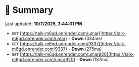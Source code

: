 # 📖 Summary
Last updated: **10/7/2025, 3:44:01 PM**

- `GET` [https://talk-m6gd.onrender.com/umar](https://talk-m6gd.onrender.com/umar) - **Down** (334ms)
- `GET` [https://talk-m6gd.onrender.com/9337](https://talk-m6gd.onrender.com/9337) - **Down** (275ms)
- `GET` [https://talk-m6gd.onrender.com/umar920](https://talk-m6gd.onrender.com/umar920) - **Down** (187ms)
